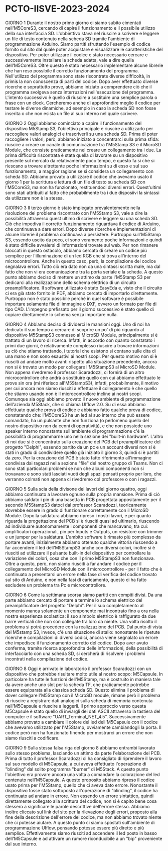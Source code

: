 # PCTO-IISVE-2023-2024

GIORNO 1
Durante il nostro primo giorno ci siamo subito cimentati nell'M5CoreS3, cercando di capire il funzionamento e il possibile utilizzo della sua interfaccia SD. L'obbiettivo stava nel riuscire a scrivere e leggere un file di testo 
contenuto nella scheda SD tramite l'ambiente di programmazione Arduino. Siamo partiti sfruttando l'esempio di codice fornito sul sito dal quale poter acquistare e visualizzare le caratteristiche del dispositivo. Per poter 
utilizzare il codice è stato necessario cercare e successivamente installare la scheda adatta, vale a dire quella dell'M5CoreS3. Oltre questo è stato necessario implementare alcune librerie che han reso possibile il corretto 
funzionamento del programma. Nell'utilizzo del programma sono state riscontrate diverse difficoltà, in primis la non conoscenza di parti del codice. Dopo aver effettuato diverse ricerche e soprattutto prove, abbiamo 
iniziato a comprendere ciò che il programma svolgeva senza interruzioni nell'esecuzione del programma. L'intento successivo è quello di riuscire a sostituire una semplice parola o frase con un clock. Cercheremo anche 
di approfondire meglio il codice per testare le diverse dinamiche, ad esempio in caso la scheda SD non fosse inserita o che non esista un file al suo interno nel quale scrivere. 

GIORNO 2
Oggi abbiamo cominciato a capire il funzionamento del dispositivo M5Stamp S3, l'obiettivo principale è riuscire a utilizzarlo per raccogliere valori analogici e trascriverli su una scheda SD. Prima di poter raccogliere i valori, però, abbiamo iniziato a concentrarci sulla prima sfida: riuscire a creare un canale di comunicazione tra l'M5Stamp S3 e il MicroSD Module, che consiste praticamente nel creare un collegamento tra i due. La prima difficoltà riscontrata è stata quella di lavorare su un dispositivo presente sul mercato da relativamente poco tempo, e questo fa sì che si riescano a trovare altrettante poche informazioni su di esso e sul suo funzionamento, a maggior ragione se si considera un collegamento con scheda SD. Abbiamo provato a utilizzare il codice che avevamo usato il giorno 1 per la scrittura e lettura di un file di testo su scheda SD con l'M5CoreS3, ma non ha funzionato, restituendoci diversi errori. Quest'ultimi sono stati attribuiti al fatto che probabilmente tra i due disposiivi la sintassi da utilizzare non è la stessa. 

GIORNO 3
Il terzo giorno è stato impiegato prevalentemente nella risoluzione del problema riscontrato con l'M5Stamp S3, vale a dire la possibilità attraverso quest ultimo di scrivere e leggere su una scheda SD. Ciò che impediva il corretto funzionamento riguardava il codice di Arduino, che continuava a dare errori. Dopo diverse ricerche e implementazioni di alcune librerie il problema continuava a persistere. Purtroppo sull'M5Stamp S3, essendo uscito da poco, ci sono veramente poche informazioni e quindi è stato difficile avvalersi di informazioni trovate sul web. Per non rimanere bloccati in questo ostacolo, abbiamo cercato di creare un codice più semplice per l'illuminazione di un led RGB che si trova all'interno del microcontrollore. Anche in questo caso, però, la compilazione del codice segnalava errori. Tutto ciò era dato non da una sintassi scritta male, ma dal fatto che non vi era comunicazione tra la porta seriale e la scheda. A questo punto abbiamo deciso di mettere un attimo da parte l'M5Stamp S3 per dedicarci alla realizzazione dello schema elettrico di un circuito preamplificatore. Il software utilizzato è stato EasyEda e, visto che il circuito ci era già stato fornito in PDF, abbiamo cercato di importarlo direttamente. Purtroppo non è stato possibile perchè in quel software è possibile importare solamente file di immagine o DXF, ovvero un formato per file di tipo CAD. L'impegno prefissato per il giorno successivo è stato quello di copiare direttamente lo schema senza importare nulla.

GIORNO 4
Abbiamo deciso di dividerci le mansioni oggi. Uno di noi ha dedicato il suo tempo a cercare di scoprire un po' di più riguardo al dispositivo M5StampS3 connesso al MicroSD Module, principalmente si è trattato di un lavoro di ricerca. Infatti, in accordo con quanto constatato i primi due giorni, è relativamente complesso riuscire a trovare informazioni su ciò che stiamo trattando, i tutorial che esistono si contano sulle dita di una mano e non sono esaustivi ai nostri scopi. Per questo motivo non si è riusciti ad andare molto avanti rispetto alla situazione precedente, ancora non si è trovato un modo per collegare l'M5StampS3 al MicroSD Module. Non appena rivedremo il professor Scaradozzi, ci fornirà di un altro microcontrollore che andrà a sostituire quello con cui abbiamo effettuato le prove sin ora (mi riferisco all'M5StampS3), infatti, probabilmente, il motivo per cui ancora non siamo riusciti a effettuare il collegamento è che quello che stiamo usando non è il microcontrollore incline ai nostri scopi. Comunque sia oggi abbiamo provato il nuovo ambiente di programmazione dell'azienda M5Stack, che si chiama UIflow 2.0. Su di essa abbiamo effettuato qualche prova di codice e abbiamo fatto qualche prova di codice, constatando che: l'M5CoreS3 ha un led al suo interno che può essere comandato, ha un pulsante che non funziona (o perlomeno quello del nostro dispositivo non da cenni di operatività), e che non possiede uno speaker interno nonostante sull'ambiente di programmazione c'è la possibilità di programmarne uno nella sezione dei "built-in hardware". L'altro di noi due si è concentrato sulla creazione del PCB del preamplificatore del progetto "Delphi", essendo partito da un pc e un account diversi non si è stati in grado di condividere quello già iniziato il giorno 3, quindi si è partiti da zero. Per la creazione del PCB è stato fatto riferimento all'immagine condivisa dai ragazzi nella sezione "file" del nostro gruppo di Teams. Non ci sono stati particolari problemi se non che alcuni componenti non si trovavano e sono stati lasciati vuoti degli spazi pensati proprio per loro, che verranno colmati non appena ci rivedremo col professore o con i ragazzi.

GIORNO 5
Sulla scia della divisone dei lavori del giorno quattro, oggi abbiamo continuato a lavorare ognuno sulla propria mansione. Prima di ciò abbiamo saldato i pin di una basetta in PCB progettata appositamente per il secondo M5StampS3 datoci dal professor Scaradozzi, teoricamente dovrebbe essere in grado di funzionare correttamente con il MicroSD Module. Dopo la saldatura abbiamo ripreso i nostri lavori, e per quanto riguarda la progettazione del PCB si è riusciti quasi ad ultimarlo, riuscendo ad individuare autonomamente i componenti che mancavano, tra cui: amplificatori operazionali, pin per Inputs e Outputs, un resistore con trimmer e un jumper per la saldatura. L'ambito software è rimasto più complesso da portare avanti, inizialmente abbiamo ottenuto qualche vittoria riuscendo a far accendere il led dell'M5StampS3 anche con diversi colori, inoltre si è riusciti ad utilizzare il pulsante built-in del dispositivo per controllare la variazione dei colori, cosa che con il primo M5StampS3 non funzionava. Oltre a questo, però, non siamo riusciti a far andare il codice per il collegamento del MicroSD Module con il microcontrollore - per il fatto che è continuato a presentarsi un errore nella fase di verifica del codice trovato sul sito di Arduino, e non nella fasi di caricamento, questo ci ha fatto escludere un problema tra Pc e microcontrollore.

GIORNO 6
Come la settimana scorsa siamo partiti con compiti divisi. Da una parte abbiamo cercato di portare a termine lo schema elettrico del preamplificatore del progetto "Delphi". Per il suo completamento al momento manca solamente un componente mai incontrato fino a ora nella nostra esperienza scolastica: il suo simbolo elettrico è raffigurato da due barre verticali che non son collegate tra loro da niente. Una volta risolto il problema si potrà procedere con la realizzazione del PCB. Dal punto di vista del M5stamp S3, invece, c'è una situazione di stallo: nonostante le ripetute ricerche e compilazioni di diversi codici, ancora viene segnalato un errore che impedisce il funzionamento corretto del codice. Dopo aver avuto conferma, tramite ricerca approfondita delle informazioni, della possibilità di interfacciarlo con una scheda SD, si cercherà di risolvere i problemi incontrati nella compilazione del codice.

GIORNO 8
Oggi è arrivato in laboratorio il professor Scaradozzi con un dispositivo che potrebbe risultare molto utile al nostro scopo: M5Capsule. In particolare ha tutte le funzioni dell'M5Stamp, ma è costruito in maniera tale da avere anche uno slot per la scheda TF, che praticamente potrebbe essere equiparata alla classica scheda SD. Questo elimina il problema di dover collegare l'M5Stamp con il MicroSD module, rimane però il problema di riuscire a registrare dati analogici sulla scheda di memoria contenuta nell'M5Capsule e riuscire a leggerli. Il primo approccio verso questa M5Capsule è stato quello di inviargli dei dati ASCII attraverso la tastiera del computer e il software "UART_Terminal_NET_4.5". Successivamente abbiamo provato a cambiare il colore del led dell'M5Capsule con il codice che avevamo utilizzato per l'M5Stamp, ovviamente cambiandogli la porta. Il codice però non ha funzionato finendo per mostrarci un errore che non siamo riusciti a codificare.

GIORNO 9
Sulla stessa falsa riga del giorno 8 abbiamo entrambi lavorato sullo stesso problema, lasciando un attimo da parte l'elaborazione del PCB. Prima di tutto il professor Scaradozzi ci ha consigliato di riprendere il lavoro sul suo modello di M5Capsule, a cui aveva effettuato l'operazione di "blinding" dal solito programma "burner" di M5Stack. A questo punto l'obiettivo era provare ancora una volta a comandare la colorazione del led contenuto nell'M5Capsule. A questo proposito abbiamo ripreso il codice usato prima per l'M5Stamp, quello che ci aveva dato errore. Nonostante il dispositivo fosse stato sottoposto all'operazione di "blinding", il codice ha continuato ad andare in errore. Non essendo un errore sintattico, quindi direttamente collegato alla scrittura del codice, non si è capito bene cosa stessero a significare le parole descrittive dell'errore stesso. Abbiamo inoltre cliccato sul link del sito per la rilevazione degli errori, proposto alla fine della descrizione dell'errore del codice, ma non abbiamo trovato niente che ci potesse aiutare. A questo punto ci siamo spostati sull'ambiente di programmazione UIflow, pensando potesse essere più diretto e più semplice. Effettivamente siamo riusciti ad accendere il led posto in basso dell'M5Capsule e ad attivare un rumore riconducibile a un "bip" proveniente dal suo interno.
